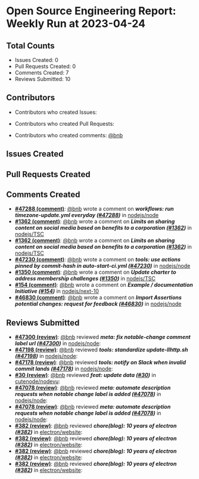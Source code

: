 # Open Source Engineering Report: Weekly Run at 2023-04-24

## Total Counts

* Issues Created: 0
* Pull Requests Created: 0
* Comments Created: 7
* Reviews Submitted: 10

## Contributors

* Contributors who created Issues: 

* Contributors who created Pull Requests: 

* Contributors who created comments: [@bnb](https://github.com/bnb)

## Issues Created



## Pull Requests Created



## Comments Created

* **[#47288 (comment)](https://github.com/nodejs/node/pull/47288#issuecomment-1489135259)**: [@bnb](https://github.com/bnb) wrote a comment on _**workflows: run timezone-update.yml everyday ([#47288](https://github.com/nodejs/node/pull/47288))**_ in [nodejs/node](https://github.com/nodejs/node)
* **[#1362 (comment)](https://github.com/nodejs/TSC/issues/1362#issuecomment-1484002715)**: [@bnb](https://github.com/bnb) wrote a comment on _**Limits on sharing content on social media based on benefits to a corporation ([#1362](https://github.com/nodejs/TSC/issues/1362))**_ in [nodejs/TSC](https://github.com/nodejs/TSC)
* **[#1362 (comment)](https://github.com/nodejs/TSC/issues/1362#issuecomment-1484001124)**: [@bnb](https://github.com/bnb) wrote a comment on _**Limits on sharing content on social media based on benefits to a corporation ([#1362](https://github.com/nodejs/TSC/issues/1362))**_ in [nodejs/TSC](https://github.com/nodejs/TSC)
* **[#47230 (comment)](https://github.com/nodejs/node/pull/47230#issuecomment-1481159144)**: [@bnb](https://github.com/bnb) wrote a comment on _**tools: use actions pinned by commit-hash in auto-start-ci.yml ([#47230](https://github.com/nodejs/node/pull/47230))**_ in [nodejs/node](https://github.com/nodejs/node)
* **[#1350 (comment)](https://github.com/nodejs/TSC/pull/1350#issuecomment-1473879823)**: [@bnb](https://github.com/bnb) wrote a comment on _**Update charter to address membership challenges ([#1350](https://github.com/nodejs/TSC/pull/1350))**_ in [nodejs/TSC](https://github.com/nodejs/TSC)
* **[#154 (comment)](https://github.com/nodejs/next-10/issues/154#issuecomment-1467209101)**: [@bnb](https://github.com/bnb) wrote a comment on _**Example / documentation Initiative ([#154](https://github.com/nodejs/next-10/issues/154))**_ in [nodejs/next-10](https://github.com/nodejs/next-10)
* **[#46830 (comment)](https://github.com/nodejs/node/issues/46830#issuecomment-1451334615)**: [@bnb](https://github.com/bnb) wrote a comment on _**Import Assertions potential changes: request for feedback ([#46830](https://github.com/nodejs/node/issues/46830))**_ in [nodejs/node](https://github.com/nodejs/node)

## Reviews Submitted

* **[#47300 (review)](https://github.com/nodejs/node/pull/47300#pullrequestreview-1363764720)**: [@bnb](https://github.com/bnb) reviewed _**meta: fix notable-change comment label url ([#47300](https://github.com/nodejs/node/pull/47300))**_ in [nodejs/node](https://github.com/nodejs/node): 
* **[#47198 (review)](https://github.com/nodejs/node/pull/47198#pullrequestreview-1354580951)**: [@bnb](https://github.com/bnb) reviewed _**tools: standardize update-llhttp.sh ([#47198](https://github.com/nodejs/node/pull/47198))**_ in [nodejs/node](https://github.com/nodejs/node): 
* **[#47178 (review)](https://github.com/nodejs/node/pull/47178#pullrequestreview-1349820745)**: [@bnb](https://github.com/bnb) reviewed _**tools: notify on Slack when invalid commit lands ([#47178](https://github.com/nodejs/node/pull/47178))**_ in [nodejs/node](https://github.com/nodejs/node): 
* **[#30 (review)](https://github.com/cutenode/nodevu/pull/30#pullrequestreview-1345939665)**: [@bnb](https://github.com/bnb) reviewed _**feat: update data ([#30](https://github.com/cutenode/nodevu/pull/30))**_ in [cutenode/nodevu](https://github.com/cutenode/nodevu): 
* **[#47078 (review)](https://github.com/nodejs/node/pull/47078#pullrequestreview-1343735433)**: [@bnb](https://github.com/bnb) reviewed _**meta: automate description requests when notable change label is added ([#47078](https://github.com/nodejs/node/pull/47078))**_ in [nodejs/node](https://github.com/nodejs/node): 
* **[#47078 (review)](https://github.com/nodejs/node/pull/47078#pullrequestreview-1343719833)**: [@bnb](https://github.com/bnb) reviewed _**meta: automate description requests when notable change label is added ([#47078](https://github.com/nodejs/node/pull/47078))**_ in [nodejs/node](https://github.com/nodejs/node): 
* **[#382 (review)](https://github.com/electron/website/pull/382#pullrequestreview-1338486343)**: [@bnb](https://github.com/bnb) reviewed _**chore(blog): 10 years of electron ([#382](https://github.com/electron/website/pull/382))**_ in [electron/website](https://github.com/electron/website): 
* **[#382 (review)](https://github.com/electron/website/pull/382#pullrequestreview-1338482529)**: [@bnb](https://github.com/bnb) reviewed _**chore(blog): 10 years of electron ([#382](https://github.com/electron/website/pull/382))**_ in [electron/website](https://github.com/electron/website): 
* **[#382 (review)](https://github.com/electron/website/pull/382#pullrequestreview-1338480899)**: [@bnb](https://github.com/bnb) reviewed _**chore(blog): 10 years of electron ([#382](https://github.com/electron/website/pull/382))**_ in [electron/website](https://github.com/electron/website): 
* **[#382 (review)](https://github.com/electron/website/pull/382#pullrequestreview-1338479991)**: [@bnb](https://github.com/bnb) reviewed _**chore(blog): 10 years of electron ([#382](https://github.com/electron/website/pull/382))**_ in [electron/website](https://github.com/electron/website): 
